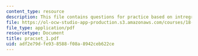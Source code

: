 ```yaml
---
content_type: resource
description: This file contains questions for practice based on intregral equations.
file: https://ol-ocw-studio-app-production.s3.amazonaws.com/courses/18-307-integral-equations-spring-2006/adf2e79dfe938588f08a8942ceb622ce_pracset_1.pdf
file_type: application/pdf
resourcetype: Document
title: pracset_1.pdf
uid: adf2e79d-fe93-8588-f08a-8942ceb622ce
---
```


